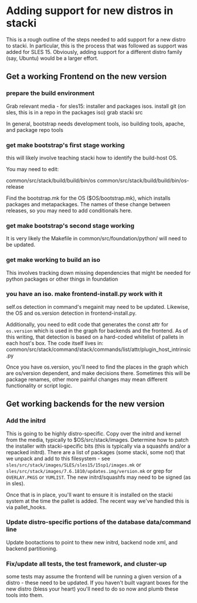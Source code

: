 # Adding support for new distros in stacki

This is a rough outline of the steps needed to add support for a new distro to stacki.  In particular, this is the process that was followed as support was added for SLES 15.  Obviously, adding support for a different distro family (say, Ubuntu) would be a larger effort.

## Get a working Frontend on the new version

### prepare the build environment

Grab relevant media - for sles15: installer and packages isos.
install git (on sles, this is in a repo in the packages iso)
grab stacki src

In general, bootstrap needs development tools, iso building tools, apache, and package repo tools

### get make bootstrap's first stage working

this will likely involve teaching stacki how to identify the build-host OS.

You may need to edit:

common/src/stack/build/build/bin/os
common/src/stack/build/build/bin/os-release

Find the bootstrap.mk for the OS ($OS/bootstrap.mk), which installs packages and metapackages.
The names of these change between releases, so you may need to add conditionals here.

### get make bootstrap's second stage working

It is very likely the Makefile in common/src/foundation/python/ will need to be updated.

### get make working to build an iso

This involves tracking down missing dependencies that might be needed for python packages or other things in foundation

### you have an iso.  make frontend-install.py work with it

self.os detection in command's megainit may need to be updated.  Likewise, the OS and os.version detection in frontend-install.py.

Additionally, you need to edit code that generates the const attr for `os.version` which is used in the graph for backends and the frontend.  As of this writing, that detection is based on a hard-coded whitelist of pallets in each host's box.  The code itself lives in: common/src/stack/command/stack/commands/list/attr/plugin_host_intrinsic.py

Once you have os.version, you'll need to find the places in the graph which are os/version dependent, and make decisions there.  Sometimes this will be package renames, other more painful changes may mean different functionality or script logic.

## Get working backends for the new version

### Add the initrd

This is going to be highly distro-specific.  Copy over the initrd and kernel from the media, typically to $OS/src/stack/images.  Determine how to patch the installer with stacki-specific bits (this is typically via a squashfs and/or a repacked initrd).  There are a list of packages (some stacki, some not) that we unpack and add to this filesystem - see `sles/src/stack/images/SLES/sles15/15sp1/images.mk` or `sles/src/stack/images/7.6.1810/updates.img/version.mk` or grep for `OVERLAY.PKGS` or `YUMLIST`.  The new initrd/squashfs may need to be signed (as in sles).

Once that is in place, you'll want to ensure it is installed on the stacki system at the time the pallet is added.  The recent way we've handled this is via pallet_hooks.

### Update distro-specific portions of the database data/command line

Update bootactions to point to thew new initrd, backend node xml, and backend partitioning.

### Fix/update all tests, the test framework, and cluster-up

some tests may assume the frontend will be running a given version of a distro - these need to be updated.  If you haven't built vagrant boxes for the new distro (bless your heart) you'll need to do so now and plumb these tools into them.
